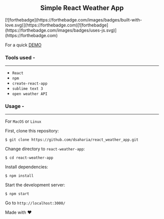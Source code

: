 <h2 align="center">Simple React Weather App </h2>
[![forthebadge](https://forthebadge.com/images/badges/built-with-love.svg)](https://forthebadge.com)[![forthebadge](https://forthebadge.com/images/badges/uses-js.svg)](https://forthebadge.com)

For a quick [DEMO](https://dsaharia.github.io/react_weather_app/)
### Tools used -
----
* `React`
* `npm`
* `create-react-app`
* `sublime text 3`
* `open weather API`

### Usage -
---
For `MacOS` or `Linux`

First, clone this repository:

`$ git clone https://github.com/dsaharia/react_weather_app.git`

Change directory to `react-weather-app`:

`$ cd react-weather-app`

Install dependencies:

`$ npm install`

Start the development server:

`$ npm start`

Go to `http://localhost:3000/`

Made with ❤️